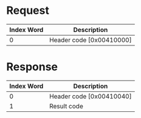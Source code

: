 # Request

| Index Word | Description                |
|------------|----------------------------|
| 0          | Header code \[0x00410000\] |

# Response

| Index Word | Description                |
|------------|----------------------------|
| 0          | Header code \[0x00410040\] |
| 1          | Result code                |
